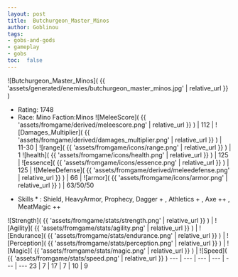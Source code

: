 ```yaml
---
layout: post
title:  Butchurgeon_Master_Minos
author: Goblinou
tags:
- gobs-and-gods
- gameplay
- gobs
toc:  false
---
```


![Butchurgeon_Master_Minos]( {{ 'assets/generated/enemies/butchurgeon_master_minos.jpg' | relative_url }} )
- Rating: 1748
- Race: Mino  Faction:Minos
![MeleeScore]( {{ 'assets/fromgame/derived/meleescore.png' | relative_url }} ) | 112 | ![Damages_Multiplier]( {{ 'assets/fromgame/derived/damages_multiplier.png' | relative_url }} ) | 11-30 | ![range]( {{ 'assets/fromgame/icons/range.png' | relative_url }} ) | 1
![health]( {{ 'assets/fromgame/icons/health.png' | relative_url }} ) | 125 | ![essence]( {{ 'assets/fromgame/icons/essence.png' | relative_url }} ) | 125 | ![MeleeDefense]( {{ 'assets/fromgame/derived/meleedefense.png' | relative_url }} ) | 66 | ![armor]( {{ 'assets/fromgame/icons/armor.png' | relative_url }} ) | 63/50/50
* Skills * : Shield, HeavyArmor, Prophecy, Dagger + , Athletics + , Axe ++ , MeatMagic ++ 

![Strength]( {{ 'assets/fromgame/stats/strength.png' | relative_url }} ) | ![Agility]( {{ 'assets/fromgame/stats/agility.png' | relative_url }} ) | ![Endurance]( {{ 'assets/fromgame/stats/endurance.png' | relative_url }} ) | ![Perception]( {{ 'assets/fromgame/stats/perception.png' | relative_url }} ) | ![Magic]( {{ 'assets/fromgame/stats/magic.png' | relative_url }} ) | ![Speed]( {{ 'assets/fromgame/stats/speed.png' | relative_url }} )
--- | --- | --- | --- | --- | ---
23 | 7 | 17 | 7 | 10 | 9

